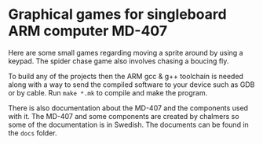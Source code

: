 #  Graphical games for singleboard ARM computer MD-407

Here are some small games regarding moving a sprite around by using a keypad.
The spider chase game also involves chasing a boucing fly.

To build any of the projects then the ARM gcc & g++ toolchain is needed along with a way to send
the compiled software to your device such as GDB or by cable. Run `make *.mk` to compile and make the program.

There is also documentation about the MD-407 and the components used with it. The MD-407 and some
components are created by chalmers so some of the documentation is in Swedish. The documents can be
found in the `docs` folder.
